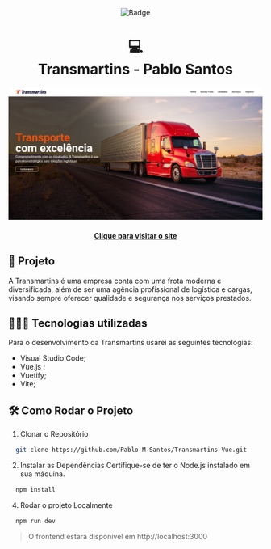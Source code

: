 <div align="center">
  
  ![Badge](https://img.shields.io/badge/STATUS-EM%20PRODUÇÃO-blue?style=for-the-badge)

</div>

<h1 align="center">
  💻<br>Transmartins -  Pablo Santos
</h1>

![Resultado do projeto](src/assets/foto-home.png)

<h4 align="center"><a href="https://transmartins-vue.vercel.app/">Clique para visitar o site</a></h4>

## 🌳 Projeto
A Transmartins é uma empresa conta com uma frota moderna e diversificada, além de ser uma agência profissional de logística e cargas, visando sempre oferecer qualidade e segurança nos serviços prestados.


## 👨🏽‍💻 Tecnologias utilizadas
Para o desenvolvimento da Transmartins usarei as seguintes tecnologias:
  - Visual Studio Code;
  - Vue.js ;
  - Vuetify;
  - Vite;

## 🛠️ Como Rodar o Projeto

1. Clonar o Repositório
```bash
  git clone https://github.com/Pablo-M-Santos/Transmartins-Vue.git
```

2. Instalar as Dependências
Certifique-se de ter o Node.js instalado em sua máquina.
```bash
  npm install
```

4. Rodar o projeto Localmente
```bash
  npm run dev
```
 > O frontend estará disponível em http://localhost:3000



